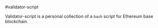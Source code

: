#validator-script

Validator-script is a personal collection of a `bash` script for Ethereum base blockchain.

